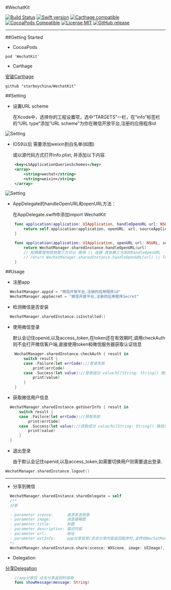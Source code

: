 #WechatKit

[![Build Status](https://travis-ci.org/starboychina/WechatKit.svg)](https://travis-ci.org/starboychina/WechatKit)
[![Swift version](https://img.shields.io/badge/swift-2.2-orange.svg)](https://developer.apple.com/swift/)
[![Carthage compatible](https://img.shields.io/badge/Carthage-compatible-4BC51D.svg?style=flat)](https://github.com/Carthage/Carthage)
[![CocoaPods Compatible](https://img.shields.io/badge/CocoaPods-Compatible-4BC51D.svg?style=flat)](https://cocoapods.org/pods/WechatKit)
[![License MIT](https://img.shields.io/badge/License-MIT-blue.svg?style=flat)](https://tldrlegal.com/license/mit-license)
[![GitHub release](https://img.shields.io/github/release/starboychina/WechatKit.svg)](https://github.com/starboychina/WechatKit/releases)

---
##Getting Started
- CocoaPods

```ogdl
pod 'WechatKit'
```

- Carthage

[安装Carthage](https://github.com/starboychina/WechatKit/blob/master/Carthage.md)

```ogdl
github "starboychina/WechatKit"
```

##Setting

- 设置URL scheme

    在Xcode中，选择你的工程设置项，选中“TARGETS”一栏，在“info”标签栏的“URL type“添加“URL scheme”为你在微信开放平台,注册的应用程序id

![Setting](demo/setting.png)

- IOS9以后 需要添加weixin到白名单(如图)

    或以源代码方式打开info.plist, 并添加以下内容.
```xml
	<key>LSApplicationQueriesSchemes</key>
	<array>
		<string>wechat</string>
		<string>weixin</string>
	</array>
```
![Setting](demo/info.plist.png)

- AppDelegate的handleOpenURL和openURL方法：

    在AppDelegate.swift中添加import WechatKit

```swift
    func application(application: UIApplication, handleOpenURL url: NSURL) -> Bool {
        return self.application(application, openURL: url, sourceApplication: nil, annotation: [])
    }

    func application(application: UIApplication, openURL url: NSURL, sourceApplication: String?, annotation: AnyObject) -> Bool {
        return WechatManager.sharedInstance.handleOpenURL(url)
        // 如需要使用其他第三方可以 使用 || 连接 其他第三方库的handleOpenURL
        // return WechatManager.sharedInstance.handleOpenURL(url) || TencentOAuth.HandleOpenURL(url) || WeiboSDK.handleOpenURL(url, delegate: SinaWeiboManager.sharedInstance) ......
    }
```

##Usage
- 注册app
```swift
  WechatManager.appid = "微信开放平台,注册的应用程序id"
  WechatManager.appSecret = "微信开放平台,注册的应用程序Secret"
```
- 检测微信是否安装
```swift
  WechatManager.sharedInstance.isInstalled()
```
- 使用微信登录

    默认会记住openid,以及access_token,在token还在有效期时,调用checkAuth则不会打开微信客户端,直接使用token和微信服务器获取认证信息
```swift
    WechatManager.sharedInstance.checkAuth { result in
        switch result {
        case .Failure(let errCode)://登录失败
            print(errCode)
        case .Success(let value)://登录成功 value为([String: String]) 微信返回的openid access_token 以及 refresh_token
            print(value)
        }
    }
```
- 获取微信用户信息
```swift
  WechatManager.sharedInstance.getUserInfo { result in
      switch result {
      case .Failure(let errCode)://获取失败
          print(errCode)
      case .Success(let value)://获取成功 value为([String: String]) 微信用户基本信息
          print(value)
      }
  }
```
- 退出登录

    由于默认会记住openid,以及access_token,如需要切换用户则需要退出登录.
```swift
WechatManager.sharedInstance.logout()
```

---

- 分享到微信

```swift
  WechatManager.sharedInstance.shareDelegate = self
  /**
  分享

  - parameter scence:      请求发送场景
  - parameter image:       消息缩略图
  - parameter title:       标题
  - parameter description: 描述内容
  - parameter url:         地址
  - parameter extInfo:     app分享信息(点击分享内容返回程序时,会传给WechatManagerShareDelegate.showMessage(message: String)
  */
  WechatManager.sharedInstance.share(scence: WXScene, image: UIImage?, title: String, description: String, url: String? = default, extInfo: String? = default)
```

- Delegation

[分享Delegation](https://github.com/starboychina/WechatKit/blob/master/WechatKit/WechatManagerShareDelegate.swift)

```swift
    //app分享后 点击分享返回时调用
    func showMessage(message: String)
```
